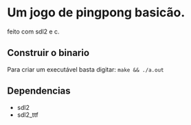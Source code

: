 # Um jogo de pingpong basicão.
feito com sdl2 e c.

## Construir o binario
Para criar um executável basta digitar: `make && ./a.out`

## Dependencias
- sdl2
- sdl2_ttf
